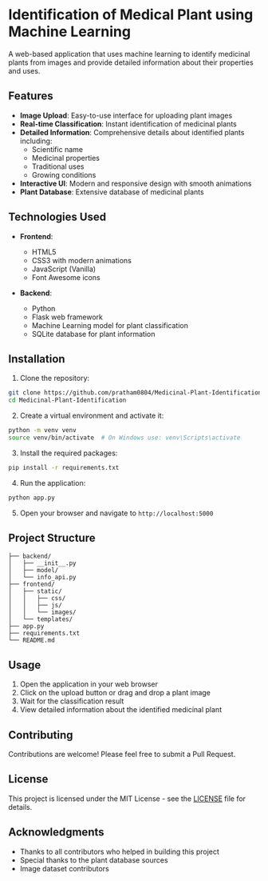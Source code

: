 # Identification of Medical Plant using Machine Learning

A web-based application that uses machine learning to identify medicinal plants from images and provide detailed information about their properties and uses.

## Features

- **Image Upload**: Easy-to-use interface for uploading plant images
- **Real-time Classification**: Instant identification of medicinal plants
- **Detailed Information**: Comprehensive details about identified plants including:
  - Scientific name
  - Medicinal properties
  - Traditional uses
  - Growing conditions
- **Interactive UI**: Modern and responsive design with smooth animations
- **Plant Database**: Extensive database of medicinal plants

## Technologies Used

- **Frontend**:
  - HTML5
  - CSS3 with modern animations
  - JavaScript (Vanilla)
  - Font Awesome icons
  
- **Backend**:
  - Python
  - Flask web framework
  - Machine Learning model for plant classification
  - SQLite database for plant information

## Installation

1. Clone the repository:
```bash
git clone https://github.com/pratham0804/Medicinal-Plant-Identification.git
cd Medicinal-Plant-Identification
```

2. Create a virtual environment and activate it:
```bash
python -m venv venv
source venv/bin/activate  # On Windows use: venv\Scripts\activate
```

3. Install the required packages:
```bash
pip install -r requirements.txt
```

4. Run the application:
```bash
python app.py
```

5. Open your browser and navigate to `http://localhost:5000`

## Project Structure

```
├── backend/
│   ├── __init__.py
│   ├── model/
│   └── info_api.py
├── frontend/
│   ├── static/
│   │   ├── css/
│   │   ├── js/
│   │   └── images/
│   └── templates/
├── app.py
├── requirements.txt
└── README.md
```

## Usage

1. Open the application in your web browser
2. Click on the upload button or drag and drop a plant image
3. Wait for the classification result
4. View detailed information about the identified medicinal plant

## Contributing

Contributions are welcome! Please feel free to submit a Pull Request.

## License

This project is licensed under the MIT License - see the [LICENSE](LICENSE) file for details.

## Acknowledgments

- Thanks to all contributors who helped in building this project
- Special thanks to the plant database sources
- Image dataset contributors
